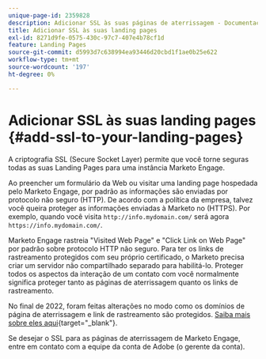 ```yaml
---
unique-page-id: 2359828
description: Adicionar SSL às suas páginas de aterrissagem - Documentação do Marketo - Documentação do produto
title: Adicionar SSL às suas landing pages
exl-id: 8271d9fe-0575-430c-97c7-407e4b78cf1d
feature: Landing Pages
source-git-commit: d5993d7c638994ea93446d20cbd1f1ae0b25e622
workflow-type: tm+mt
source-wordcount: '197'
ht-degree: 0%

---
```


# Adicionar SSL às suas landing pages {#add-ssl-to-your-landing-pages}

A criptografia SSL (Secure Socket Layer) permite que você torne seguras todas as suas Landing Pages para uma instância Marketo Engage.

Ao preencher um formulário da Web ou visitar uma landing page hospedada pelo Marketo Engage, por padrão as informações são enviadas por protocolo não seguro (HTTP). De acordo com a política da empresa, talvez você queira proteger as informações enviadas à Marketo no (HTTPS). Por exemplo, quando você visita `http://info.mydomain.com/` será agora `https://info.mydomain.com/`.

Marketo Engage rastreia &quot;Visited Web Page&quot; e &quot;Click Link on Web Page&quot; por padrão sobre protocolo HTTP não seguro. Para ter os links de rastreamento protegidos com seu próprio certificado, o Marketo precisa criar um servidor não compartilhado separado para habilitá-lo. Proteger todos os aspectos da interação de um contato com você normalmente significa proteger tanto as páginas de aterrissagem quanto os links de rastreamento.

No final de 2022, foram feitas alterações no modo como os domínios de página de aterrissagem e link de rastreamento são protegidos. [Saiba mais sobre eles aqui](https://nation.marketo.com/t5/product-blogs/changes-to-marketo-engage-secured-domains-platform/ba-p/329305){target="_blank"}.

Se desejar o SSL para as páginas de aterrissagem de Marketo Engage, entre em contato com a equipe da conta de Adobe (o gerente da conta).
